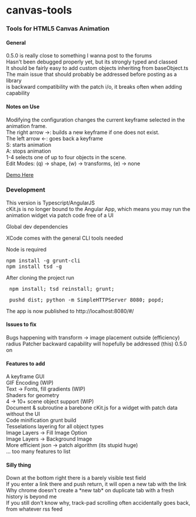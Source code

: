 canvas-tools
============

<h3>Tools for HTML5 Canvas Animation</h3>

<h4> General </h4>
0.5.0 is really close to something I wanna post to the forums <br/>
Hasn't been debugged properly yet, but its strongly typed and classed <br/>
It should be fairly easy to add custom objects inheriting from baseObject.ts <br/>
The main issue that should probably be addressed before posting as a library <br/>
is backward compatibility with the patch i/o, it breaks often when adding capability <br/>

<h4>Notes on Use</h4>
Modifying the configuration changes the current keyframe selected in the animation frame. <br/>
The right arrow ->: builds a new keyframe if one does not exist.<br/>
The left arrow <-: goes back a keyframe<br/>
S: starts animation<br/>
A: stops animation<br/>
1-4 selects one of up to four objects in the scene.<br/>
Edit Modes: (q) -> shape, (w) -> transforms, (e) -> none<br/>

<a href="http://thebarry.github.io/canvas-tools/#/" target="_blank">Demo Here</a>

<h3> Development </h3>
This version is Typescript/AngularJS <br/>
cKit.js is no longer bound to the Angular App, which means you may run the animation widget via patch code free of a UI
<br/>

<p> Global dev dependencies</p>
<p>XCode comes with the general CLI tools needed</p>
<p> Node is required </p>
<pre>
npm install -g grunt-cli
npm install tsd -g 
</pre>

<p> After cloning the project run </p>
<div class="highlight highlight-bash">
<pre> npm install; tsd reinstall; grunt;</pre>

<pre> pushd dist; python -m SimpleHTTPServer 8080; popd; </pre>
<p> The app is now published to http://localhost:8080/#/ </p> 
</div>

<h4>Issues to fix</h4>
Bugs happening with transform -> image placement outside (efficiency) radius
Patcher backward capability will hopefully be addressed (this) 0.5.0 on <br/>

<h4>Features to add</h4>
A keyframe GUI <br/>
GIF Encoding (WIP) <br/>
Text -> Fonts, fill gradients (WIP) <br/>
Shaders for geometry <br/>
4 -> 10+ scene object support (WIP) <br/>
Document & subroutine a barebone cKit.js for a widget with patch data without the UI<br/>
Code minification grunt build<br/>
Tesselations layering for all object types <br/>
Image Layers -> Fill Image Option <br/>
Image Layers -> Background Image <br/>
More efficient json -> patch algorithm (its stupid huge) <br/>
... too many features to list

<h4> Silly thing </h4>
Down at the bottom right there is a barely visible test field<br/>
If you enter a link there and push return, it will open a new tab with the link<br/>
Why chrome doesn't create a *new tab* on duplicate tab with a fresh history is beyond me <br/>
If you still don't know why, track-pad scrolling often accidentally goes back, from whatever rss feed
